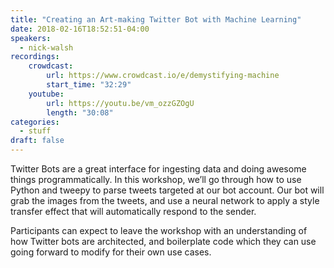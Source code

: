 ```yaml
---
title: "Creating an Art-making Twitter Bot with Machine Learning"
date: 2018-02-16T18:52:51-04:00
speakers:
  - nick-walsh
recordings:
    crowdcast:
        url: https://www.crowdcast.io/e/demystifying-machine
        start_time: "32:29"
    youtube:
        url: https://youtu.be/vm_ozzGZOgU
        length: "30:08"
categories:
  - stuff
draft: false
---
```


Twitter Bots are a great interface for ingesting data and doing awesome things programmatically. In this workshop, we’ll go through how to use Python and tweepy to parse tweets targeted at our    bot account. Our bot will grab the images from the tweets, and use a neural network to apply a style transfer effect that will automatically respond to the sender.

Participants can expect to leave the workshop with an understanding of how Twitter bots are architected, and boilerplate code which they can use going forward to modify for their own use cases.
